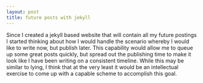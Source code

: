```yaml
---
layout: post
title: future posts with jekyll
---
```


Since I created a jekyll based website that will contain all my future postings
I started thinking about how I would handle the scenario whereby I would like to
write now, but publish later. This capability would allow me to queue up some
great posts quickly, but spread out the publishing time to make it look like I
have been writing on a consistent timeline. While this may be similar to lying,
I think that at the very least it would be an intellectual exercise to come up
with a capable scheme to accomplish this goal.



